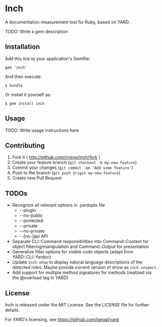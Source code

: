 # Inch

A documentation measurement tool for Ruby, based on YARD.

TODO: Write a gem description

## Installation

Add this line to your application's Gemfile:

    gem 'inch'

And then execute:

    $ bundle

Or install it yourself as:

    $ gem install inch

## Usage

TODO: Write usage instructions here

## Contributing

1. Fork it ( http://github.com/rrrene/inch/fork )
2. Create your feature branch (`git checkout -b my-new-feature`)
3. Commit your changes (`git commit -am 'Add some feature'`)
4. Push to the branch (`git push origin my-new-feature`)
5. Create new Pull Request

## TODOs

* Recognize all relevant options in .yardopts file
  * --plugin
  * --no-public
  * --protected
  * --private
  * --no-private
  * --[no-]api API
* Separate CLI::Command responsibilities into Command::Context for object
  filtering/manipulation and Command::Output for presentation
* Generalize filter options for visible code objects
  (adapt from YARD::CLI::Yardoc)
* Update `inch show` to display natural language descriptions of the detected
  roles. Maybe provide current version of show as `inch inspect`.
* Add support for multiple method signatures for methods
  (realized via the @overload tag in YARD)

## License

Inch is released under the MIT License. See the LICENSE file for further details.

For YARD's licensing, see https://github.com/lsegal/yard
